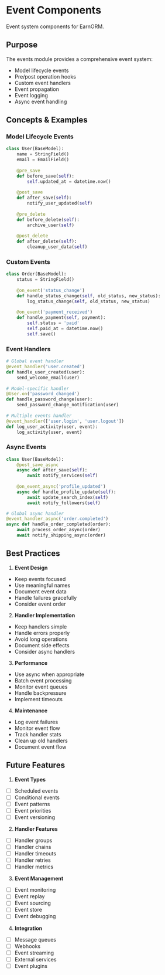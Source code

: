 # Event Components

Event system components for EarnORM.

## Purpose

The events module provides a comprehensive event system:
- Model lifecycle events
- Pre/post operation hooks
- Custom event handlers
- Event propagation
- Event logging
- Async event handling

## Concepts & Examples

### Model Lifecycle Events
```python
class User(BaseModel):
    name = StringField()
    email = EmailField()
    
    @pre_save
    def before_save(self):
        self.updated_at = datetime.now()
        
    @post_save
    def after_save(self):
        notify_user_updated(self)
        
    @pre_delete
    def before_delete(self):
        archive_user(self)
        
    @post_delete
    def after_delete(self):
        cleanup_user_data(self)
```

### Custom Events
```python
class Order(BaseModel):
    status = StringField()
    
    @on_event('status_change')
    def handle_status_change(self, old_status, new_status):
        log_status_change(self, old_status, new_status)
        
    @on_event('payment_received')
    def handle_payment(self, payment):
        self.status = 'paid'
        self.paid_at = datetime.now()
        self.save()
```

### Event Handlers
```python
# Global event handler
@event_handler('user.created')
def handle_user_created(user):
    send_welcome_email(user)
    
# Model-specific handler
@User.on('password_changed')
def handle_password_change(user):
    send_password_change_notification(user)
    
# Multiple events handler
@event_handler(['user.login', 'user.logout'])
def log_user_activity(user, event):
    log_activity(user, event)
```

### Async Events
```python
class User(BaseModel):
    @post_save_async
    async def after_save(self):
        await notify_services(self)
        
    @on_event_async('profile_updated')
    async def handle_profile_update(self):
        await update_search_index(self)
        await notify_followers(self)

# Global async handler
@event_handler_async('order.completed')
async def handle_order_completed(order):
    await process_order_async(order)
    await notify_shipping_async(order)
```

## Best Practices

1. **Event Design**
- Keep events focused
- Use meaningful names
- Document event data
- Handle failures gracefully
- Consider event order

2. **Handler Implementation**
- Keep handlers simple
- Handle errors properly
- Avoid long operations
- Document side effects
- Consider async handlers

3. **Performance**
- Use async when appropriate
- Batch event processing
- Monitor event queues
- Handle backpressure
- Implement timeouts

4. **Maintenance**
- Log event failures
- Monitor event flow
- Track handler stats
- Clean up old handlers
- Document event flow

## Future Features

1. **Event Types**
- [ ] Scheduled events
- [ ] Conditional events
- [ ] Event patterns
- [ ] Event priorities
- [ ] Event versioning

2. **Handler Features**
- [ ] Handler groups
- [ ] Handler chains
- [ ] Handler timeouts
- [ ] Handler retries
- [ ] Handler metrics

3. **Event Management**
- [ ] Event monitoring
- [ ] Event replay
- [ ] Event sourcing
- [ ] Event store
- [ ] Event debugging

4. **Integration**
- [ ] Message queues
- [ ] Webhooks
- [ ] Event streaming
- [ ] External services
- [ ] Event plugins 